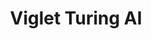 ---
layout: solution
title: Viglet Turing AI
status: stable
order: 4
identifier: turing
permalink: /turing/
get-started: https://openviglet.github.io/docs/turing/
github: https://github.com/openturing/turing
github-org: openturing
release: 0.3.6
main-color: royalblue
logo-acronym: Tu
logo-section: AI
short-name: Turing AI
full-name: Viglet Turing AI
description: Semantic Navigation, Chatbot using Search Engine and Many NLP Vendors.
github-ci-url: image:https://img.shields.io/github/actions/workflow/status/openturing/turing/build.yml?branch=0.3.7
twitter-url: https://twitter.com/VigletTuring
download-message: Download Turing AI and add more value to your content.
download-size: 233 MB
download-url: https://github.com/openturing/turing/releases/download/v0.3.6/viglet-turing.jar
run-jar: viglet-turing.jar
run-port: 2700
social-image: https://avatars.githubusercontent.com/u/44909290?s=280&amp;v=4
facebook-url: https://www.facebook.com/viglet
file-type: .jar
categories: ["website", "ai", "opentext"]
---